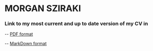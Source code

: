 # MORGAN SZIRAKI

### Link to my most current and up to date version of my CV in 
-- [PDF format](https://raw.githubusercontent.com/morganism/cv/master/CV.pdf)

-- [MarkDown format](https://github.com/morganism/cv/blob/master/CV.md)
